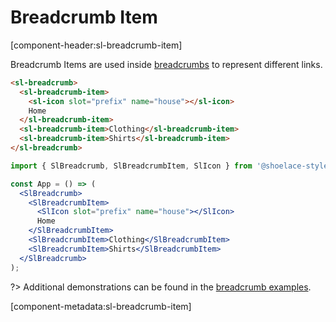 # Breadcrumb Item

[component-header:sl-breadcrumb-item]

Breadcrumb Items are used inside [breadcrumbs](/components/breadcrumb) to represent different links.

```html preview
<sl-breadcrumb>
  <sl-breadcrumb-item>
    <sl-icon slot="prefix" name="house"></sl-icon>
    Home
  </sl-breadcrumb-item>
  <sl-breadcrumb-item>Clothing</sl-breadcrumb-item>
  <sl-breadcrumb-item>Shirts</sl-breadcrumb-item>
</sl-breadcrumb>
```

```jsx react
import { SlBreadcrumb, SlBreadcrumbItem, SlIcon } from '@shoelace-style/shoelace/dist/react';

const App = () => (
  <SlBreadcrumb>
    <SlBreadcrumbItem>
      <SlIcon slot="prefix" name="house"></SlIcon>
      Home
    </SlBreadcrumbItem>
    <SlBreadcrumbItem>Clothing</SlBreadcrumbItem>
    <SlBreadcrumbItem>Shirts</SlBreadcrumbItem>
  </SlBreadcrumb>
);
```

?> Additional demonstrations can be found in the [breadcrumb examples](/components/breadcrumb).

[component-metadata:sl-breadcrumb-item]
